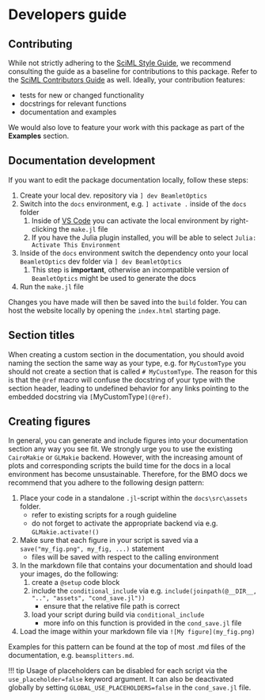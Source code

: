 # Developers guide

## Contributing

While not strictly adhering to the [SciML Style Guide](https://github.com/SciML/SciMLStyle), we recommend consulting the guide as a baseline for contributions to this package. Refer to the [SciML Contributors Guide](https://github.com/SciML/ColPrac/blob/master/README.md) as well. Ideally, your contribution features:

 - tests for new or changed functionality
 - docstrings for relevant functions
 - documentation and examples

We would also love to feature your work with this package as part of the **Examples** section.

## Documentation development

If you want to edit the package documentation locally, follow these steps:

1. Create your local dev. repository via `] dev BeamletOptics`
2. Switch into the `docs` environment, e.g. `] activate .` inside of the `docs` folder
    1. Inside of [VS Code](https://code.visualstudio.com/) you can activate the local environment by right-clicking the `make.jl` file
    2. If you have the Julia plugin installed, you will be able to select `Julia: Activate This Environment`
3. Inside of the `docs` environment switch the dependency onto your local `BeamletOptics` dev folder via `] dev BeamletOptics`
    1. This step is **important**, otherwise an incompatible version of `BeamletOptics` might be used to generate the docs
4. Run the `make.jl` file

Changes you have made will then be saved into the `build` folder. You can host the website locally by opening the `index.html` starting page.

## Section titles

When creating a custom section in the documentation, you should avoid naming the section the same way as your type, e.g. for `MyCustomType` you should not create a section that is called `# MyCustomType`. The reason for this is that the `@ref` macro will confuse the docstring of your type with the section header, leading to undefined behavior for any links pointing to the embedded docstring via `[`MyCustomType`](@ref)`.

## Creating figures

In general, you can generate and include figures into your documentation section any way you see fit. We strongly urge you to use the existing `CairoMakie` or `GLMakie` backend. However, with the increasing amount of plots and corresponding scripts the build time for the docs in a local environment has become unsustainable. Therefore, for the BMO docs we recommend that you adhere to the following design pattern:

1. Place your code in a standalone `.jl`-script within the `docs\src\assets` folder. 
    - refer to existing scripts for a rough guideline
    - do not forget to activate the appropriate backend via e.g. `GLMakie.activate!()`
2. Make sure that each figure in your script is saved via a `save("my_fig.png", my_fig, ...)` statement
    - files will be saved with respect to the calling environment
3. In the markdown file that contains your documentation and should load your images, do the following:
    1. create a `@setup` code block
    2. include the `conditional_include` via e.g. `include(joinpath(@__DIR__, "..", "assets", "cond_save.jl"))`
        - ensure that the relative file path is correct
    3. load your script during build via `conditional_include`
        - more info on this function is provided in the `cond_save.jl` file
4. Load the image within your markdown file via `![My figure](my_fig.png)`

Examples for this pattern can be found at the top of most .md files of the documentation, e.g. `beamsplitters.md`.

!!! tip
    Usage of placeholders can be disabled for each script via the `use_placeholder=false` keyword argument. It can also be deactivated globally by setting `GLOBAL_USE_PLACEHOLDERS=false` in the `cond_save.jl` file.